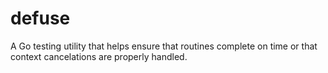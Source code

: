 # defuse

A Go testing utility that helps ensure that routines complete on time or that
context cancelations are properly handled.
